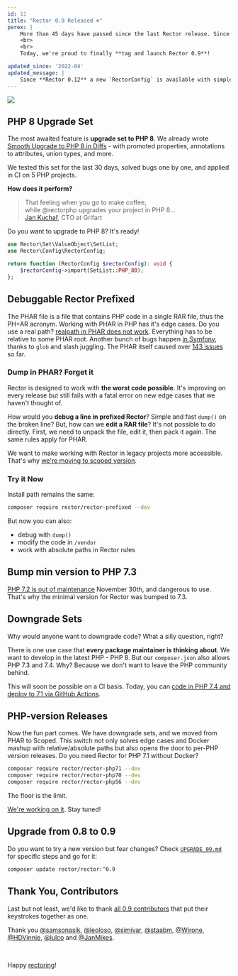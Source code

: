 ```yaml
---
id: 11
title: "Rector 0.9 Released ❄️"
perex: |
    More than 45 days have passed since the last Rector release. Since then, we pushed 292 commits in over 220 pull-requests. No wonder the most common question in issues was "when will the next Rector be released?".
    <br>
    <br>
    Today, we're proud to finally **tag and launch Rector 0.9**!

updated_since: '2022-04'
updated_message: |
    Since **Rector 0.12** a new `RectorConfig` is available with simpler and easier to use config methods.
---
```


<img src="/assets/images/blog/2020/rector-09-contributors.png" class="img-thumbnail">


## PHP 8 Upgrade Set

The most awaited feature is **upgrade set to PHP 8**. We already wrote [Smooth Upgrade to PHP 8 in Diffs](https://getrector.com/blog/2020/11/30/smooth-upgrade-to-php-8-in-diffs) - with promoted properties, annotations to attributes, union types, and more.

We tested this set for the last 30 days, solved bugs one by one, and applied in CI on 5 PHP projects.

**How does it perform?**

<blockquote class="blockquote mt-4 mb-4 text-center">
    That feeling when you go to make coffee, <br>
    while @rectorphp upgrades your project in PHP 8...
    <footer class="blockquote-footer text-right">
        <a href="https://twitter.com/honzakuchar/status/1341777745475473411">Jan Kuchař</a>, CTO at Grifart
    </footer>
</blockquote>

Do you want to upgrade to PHP 8? It's ready!

```php
use Rector\Set\ValueObject\SetList;
use Rector\Config\RectorConfig;

return function (RectorConfig $rectorConfig): void {
    $rectorConfig->import(SetList::PHP_80);
};
```

## Debuggable Rector Prefixed

The PHAR file is a file that contains PHP code in a single RAR file, thus the PH+AR acronym. Working with PHAR in PHP has it's edge cases. Do you use a real path? [realpath in PHAR does not work](https://bugs.php.net/bug.php?id=52769). Everything has to be relative to some PHAR root. Another bunch of bugs happen [in Symfony](https://tomasvotruba.com/blog/2019/12/02/how-to-box-symfony-app-to-phar-without-killing-yourself/), thanks to `glob` and slash juggling. The PHAR itself caused over [143 issues](https://github.com/rectorphp/rector/search?q=prefixed+is%3Aissue&type=Issues) so far.

### Dump in PHAR? Forget it

Rector is designed to work with **the worst code possible**. It's improving on every release but still fails with a fatal error on new edge cases that we haven't thought of.

How would you **debug a line in prefixed Rector**? Simple and fast `dump()` on the broken line? But, how can we **edit a RAR file**? It's not possible to do directly. First, we need to unpack the file, edit it, then pack it again. The same rules apply for PHAR.

We want to make working with Rector in legacy projects more accessible. That's why [we're moving to scoped version](https://github.com/rectorphp/rector/pull/4559/files).

### Try it Now

Install path remains the same:

```bash
composer require rector/rector-prefixed --dev
```

But now you can also:

- debug with `dump()`
- modify the code in `/vendor`
- work with absolute paths in Rector rules

## Bump min version to PHP 7.3

[PHP 7.2 is out of maintenance](https://www.php.net/supported-versions.php) November 30th, and dangerous to use. That's why the minimal version for Rector was bumped to 7.3.

## Downgrade Sets

Why would anyone want to downgrade code? What a silly question, right?

There is one use case that **every package maintainer is thinking about**. We want to develop in the latest PHP - PHP&nbsp;8. But our `composer.json` also allows PHP 7.3 and 7.4. Why? Because we don't want to leave the PHP community behind.

This will soon be possible on a CI basis. Today, you can [code in PHP 7.4 and deploy to 7.1 via GitHub Actions](https://blog.logrocket.com/coding-in-php-7-4-and-deploying-to-7-1-via-rector-and-github-actions).

## PHP-version Releases

Now the fun part comes. We have downgrade sets, and we moved from PHAR to Scoped. This switch not only solves edge cases and Docker mashup with relative/absolute paths but also opens the door to per-PHP version releases. Do you need Rector for PHP 7.1 without Docker?

```bash
composer require rector/rector-php71 --dev
composer require rector/rector-php70 --dev
composer require rector/rector-php56 --dev
```

The floor is the limit.

[We're working on it](https://github.com/rectorphp/rector/pull/4447). Stay tuned!

## Upgrade from 0.8 to 0.9

Do you want to try a new version but fear changes? Check [`UPGRADE_09.md`](https://github.com/rectorphp/rector/blob/master/UPGRADE_09.md) for specific steps and go for it:

```bash
composer update rector/rector:^0.9
```

## Thank You, Contributors

Last but not least, we'd like to thank [all 0.9 contributors](https://github.com/rectorphp/rector/graphs/contributors?from=2020-11-15&to=2020-12-27&type=c) that put their keystrokes together as one.

Thank you [@samsonasik](https://github.com/samsonasik), [@leoloso](https://github.com/leoloso), [@simivar](https://github.com/simivar), [@staabm](https://github.com/staabm), [@Wirone](https://github.com/Wirone), [@HDVinnie](https://github.com/HDVinnie), [@lulco](https://github.com/lulco) and [@JanMikes](https://github.com/JanMikes).

<br>

Happy [rectoring](https://rectoring.com/)!
